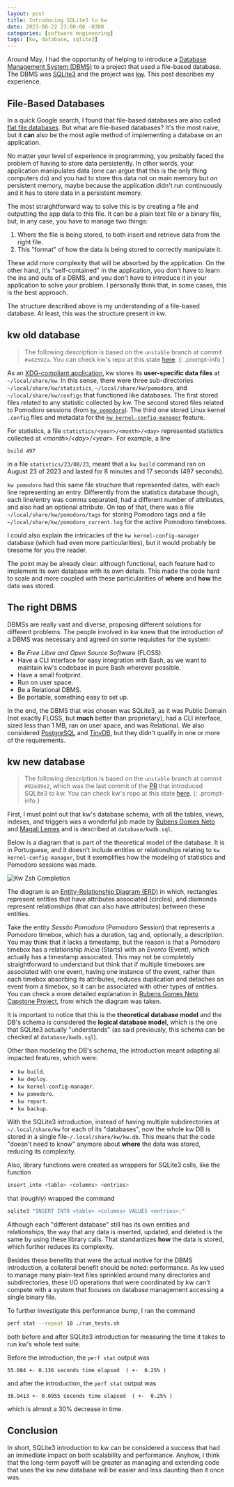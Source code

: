 ```yaml
---
layout: post
title: Introducing SQLite3 to kw
date: 2023-08-22 23:00:00 -0300
categories: [software engineering]
tags: [kw, database, sqlite3]
---
```


Around May, I had the opportunity of helping to introduce a [Database Management
System (DBMS)](https://en.wikipedia.org/wiki/Database) to a project that used a
file-based database. The DBMS was [SQLite3](https://www.sqlite.org/index.html)
and the project was [kw](https://kworkflow.org/). This post describes my experience.

## File-Based Databases

In a quick Google search, I found that file-based databases are also called [flat file databases](https://en.wikipedia.org/wiki/Flat-file_database).
But what are file-based databases? It's the most naive, but it **can** also be the
most agile method of implementing a database on an application.

No matter your level of experience in programming, you probably faced the problem
of having to store data persistently. In other words, your application manipulates
data (one can argue that this is the only thing computers do) and you had to store
this data not on main memory but on persistent memory, maybe because the application
didn't run continuously and it has to store data in a persistent memory.

The most straightforward way to solve this is by creating a file and outputting
the app data to this file. It can be a plain text file or a binary file, but, in
any case, you have to manage two things:

1. Where the file is being stored, to both insert and retrieve data from the right
file.
2. This "format" of how the data is being stored to correctly manipulate it.

These add more complexity that will be absorbed by the application. On the other
hand, it's "self-contained" in the application, you don't have to learn the ins
and outs of a DBMS, and you don't have to introduce it in your application to solve
your problem. I personally think that, in some cases, this is the best approach.

The structure described above is my understanding of a file-based database. At least,
this was the structure present in kw.

## kw old database

> The following description is based on the `unstable` branch at commit `#a42592a`.
You can check kw's repo at this state [here](https://github.com/kworkflow/kworkflow/tree/a42592a5fa7c6704d62f3d08f2486d1964223887).
{: .prompt-info }

As an [XDG-compliant application](https://specifications.freedesktop.org/basedir-spec/basedir-spec-latest.html),
kw stores its **user-specific data files** at `~/local/share/kw`. In this sense,
there were three sub-directories `~/local/share/kw/statistics`, `~/local/share/kw/pomodoro`,
and `~/local/share/kw/configs` that functioned like databases. The first stored files
related to any statistic collected by kw. The second stored files related to Pomodoro
sessions (from [`kw pomodoro`](https://kworkflow.org/man/features/pomodoro.html)).
The third one stored Linux kernel `.config` files and metadata for the [`kw kernel-config-manager`](https://kworkflow.org/man/features/kernel-config-manager.html) feature.

For statistics, a file `statistics/<year>/<month>/<day>` represented statistics
collected at _\<month\>/\<day\>/\<year\>_. For example, a line

```
build 497
```

in a file `statistics/23/08/23`, meant that a `kw build` command ran on August 23
of 2023 and lasted for 8 minutes and 17 seconds (497 seconds).

`kw pomodoro` had this same file structure that represented dates, with each line
representing an entry. Differently from the statistics database though, each line/entry
was comma separated, had a different number of attributes, and also had an optional
attribute. On top of that, there was a file `~/local/share/kw/pomodoro/tags` for
storing Pomodoro tags and a file `~/local/share/kw/pomodoro_current.log` for the active
Pomodoro timeboxes.

I could also explain the intricacies of the `kw kernel-config-manager` database
(which had even more particularities), but it would probably be tiresome for you
the reader.

The point may be already clear: although functional, each feature had to implement
its own database with its own details. This made the code hard to scale and more
coupled with these particularities of **where** and **how** the data was stored.

## The right DBMS

DBMSs are really vast and diverse, proposing different solutions for different
problems. The people involved in kw knew that the introduction of a DBMS was necessary
and agreed on some requisites for the system:

- Be _Free Libre and Open Source Software_ (FLOSS).
- Have a CLI interface for easy integration with Bash, as we want to maintain kw's
codebase in pure Bash wherever possible.
- Have a small footprint.
- Run on user space.
- Be a Relational DBMS.
- Be portable, something easy to set up.

In the end, the DBMS that was chosen was SQLite3, as it was Public Domain (not exactly
FLOSS, but **much** better than proprietary), had a CLI interface, sized less than 1
MB, ran on user space, and was Relational. We also considered [PostgreSQL](https://www.postgresql.org/)
and [TinyDB](https://tinydb.readthedocs.io/en/latest/), but they didn't qualify in one
or more of the requirements.

## kw new database

> The following description is based on the `unstable` branch at commit `#02e89e2`,
which was the last commit of the [PR](https://github.com/kworkflow/kworkflow/pull/836)
that introduced SQLite3 to kw. You can check kw's repo at this state [here](https://github.com/kworkflow/kworkflow/tree/02e89e22983528573fa968516533c18b0de8c12e).
{: .prompt-info }

First, I must point out that kw's database schema, with all the tables, views, indexes,
and triggers was a wonderful job made by [Rubens Gomes Neto](https://github.com/kwy95)
and [Magali Lemes](https://github.com/magalilemes) and is described at `database/kwdb.sql`.

Below is a diagram that is part of the theoretical model of the database. It is in
Portuguese, and it doesn't include entities or relationships relating to `kw kernel-config-manager`,
but it exemplifies how the modeling of statistics and Pomodoro sessions was made.

![Kw Zsh Completion]({{site.url}}/images/diagrams/kw_db_theoretical_model.png)

The diagram is an [Entity-Relationship Diagram (ERD)](https://en.wikipedia.org/wiki/Entity%E2%80%93relationship_model)
in which, rectangles represent entities that have attributes associated (circles),
and diamonds represent relationships (that can also have attributes) between these
entities.

Take the entity *Sessão Pomodoro* (Pomodoro Session) that represents a Pomodoro timebox,
which has a duration, tag and, optionally, a description. You may think that it lacks
a timestamp, but the reason is that a Pomodoro timebox has a relationship *Inicia*
(Starts) with an *Evento* (Event), which actually has a timestamp associated. This
may not be completely straightforward to understand but think that if multiple timeboxes
are associated with one event, having one instance of the event, rather than each timebox
absorbing its attributes, reduces duplication and detaches an event from a timebox, so it
can be associated with other types of entities. You can check a more detailed explanation
in [Rubens Gomes Neto Capstone Project](https://linux.ime.usp.br/~rubensn/mac0499/monografia/monografia_entrega.pdf),
from which the diagram was taken.

It is important to notice that this is the **theoretical database model** and the DB's
schema is considered the **logical database model**, which is the one that SQLite3 actually
"understands" (as said previously, this schema can be checked at `database/kwdb.sql`).

Other than modeling the DB's schema, the introduction meant adapting all impacted
features, which were:

- `kw build`.
- `kw deploy`.
- `kw kernel-config-manager`.
- `kw pomodoro`.
- `kw report`.
- `kw backup`.

With the SQLite3 introduction, instead of having multiple subdirectories at `~/.local/share/kw`
for each of its "databases", now the whole kw DB is stored in a single file`~/.local/share/kw/kw.db`.
This means that the code "doesn't need to know" anymore about **where** the data was
stored, reducing its complexity.

Also, library functions were created as wrappers for SQLite3 calls, like the function

```bash
insert_into <table> <columns> <entries>
```

that (roughly) wrapped the command

```bash
sqlite3 "INSERT INTO <table> <columns> VALUES <entries>;"
```

Although each "different database" still has its own entities and relationships, the
way that any data is inserted, updated, and deleted is the same by using these library
calls. That standardizes **how** the data is stored, which further reduces its complexity.

Besides these benefits that were the actual motive for the DBMS introduction, a
collateral benefit should be noted: performance. As kw used to manage many plain-text
files sprinkled around many directories and subdirectories, these I/O operations
that were coordinated by kw can't compete with a system that focuses on database
management accessing a single binary file.

To further investigate this performance bump, I ran the command

```bash
perf stat --repeat 10 ./run_tests.sh
```

both before and after SQLite3 introduction for measuring the time it takes to run
kw's whole test suite.

Before the introduction, the `perf stat` output was

```
55.084 +- 0.136 seconds time elapsed  ( +-  0.25% )
```

and after the introduction, the `perf stat` output was

```
38.9413 +- 0.0955 seconds time elapsed  ( +-  0.25% )
```

which is almost a 30% decrease in time.

## Conclusion

In short, SQLite3 introduction to kw can be considered a success that had an immediate
impact on both scalability and performance. Anyhow, I think that the long-term payoff
will be greater as managing and extending code that uses the kw new database will be
easier and less daunting than it once was.
